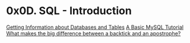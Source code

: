 # 0x0D. SQL - Introduction

[Getting Information about Databases and Tables](https://www.informit.com/articles/article.aspx?p=30875&seqNum=4)
[A Basic MySQL Tutorial](https://www.digitalocean.com/community/tutorials/a-basic-mysql-tutorial)
[What makes the big difference between a backtick and an apostrophe?](https://stackoverflow.com/questions/29402361/what-makes-the-big-difference-between-a-backtick-and-an-apostrophe/29402458)
